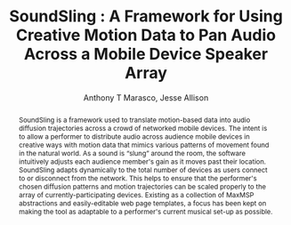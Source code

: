 --- 
  title: "SoundSling : A Framework for Using Creative Motion Data to Pan Audio Across a Mobile Device Speaker Array" 
  abstract: "SoundSling is a framework used to translate motion-based data into audio diffusion trajectories across a crowd of networked mobile devices. The intent is to allow a performer to distribute audio across audience mobile devices in creative ways with motion data that mimics various patterns of movement found in the natural world. As a sound is “slung” around the room, the software intuitively adjusts each audience member's gain as it moves past their location. SoundSling adapts dynamically to the total number of devices as users connect to or disconnect from the network. This helps to ensure that the performer's chosen diffusion patterns and motion trajectories can be scaled properly to the array of currently-participating devices. Existing as a collection of MaxMSP abstractions and easily-editable web page templates, a focus has been kept on making the tool as adaptable to a performer's current musical set-up as possible." 
  address: "Berlin" 
  author: "Anthony T Marasco, Jesse Allison" 
  booktitle: "Proceedings of the International Web Audio Conference" 
  editor: "Jan Monschke, Christoph Guttandin, Norbert Schnell, Thomas Jenkinson, Jack Schaedler" 
  month: "Proceedings of the International Web Audio Conference"
  pages: "2--4" 
  publisher: "TU Berlin" 
  series: "WAC '18"
  type: "Paper"  
  year: "2018" 
  id: "2018_21" 
  tags: year2018 
  pdflink: /_data/papers/pdf/2018/2018_21.pdf
  ISSN: 2663-5844
---